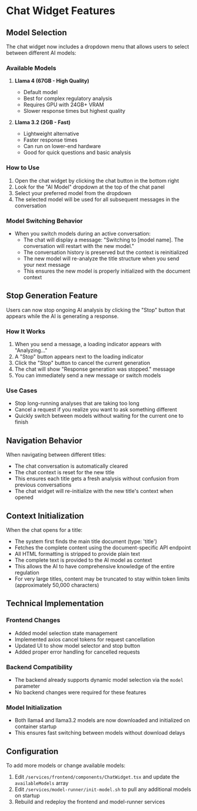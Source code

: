 # Chat Widget Features

## Model Selection

The chat widget now includes a dropdown menu that allows users to select between different AI models:

### Available Models

1. **Llama 4 (67GB - High Quality)**
   - Default model
   - Best for complex regulatory analysis
   - Requires GPU with 24GB+ VRAM
   - Slower response times but highest quality

2. **Llama 3.2 (2GB - Fast)**
   - Lightweight alternative
   - Faster response times
   - Can run on lower-end hardware
   - Good for quick questions and basic analysis

### How to Use

1. Open the chat widget by clicking the chat button in the bottom right
2. Look for the "AI Model" dropdown at the top of the chat panel
3. Select your preferred model from the dropdown
4. The selected model will be used for all subsequent messages in the conversation

### Model Switching Behavior

- When you switch models during an active conversation:
  - The chat will display a message: "Switching to [model name]. The conversation will restart with the new model."
  - The conversation history is preserved but the context is reinitialized
  - The new model will re-analyze the title structure when you send your next message
  - This ensures the new model is properly initialized with the document context

## Stop Generation Feature

Users can now stop ongoing AI analysis by clicking the "Stop" button that appears while the AI is generating a response.

### How It Works

1. When you send a message, a loading indicator appears with "Analyzing..."
2. A "Stop" button appears next to the loading indicator
3. Click the "Stop" button to cancel the current generation
4. The chat will show "Response generation was stopped." message
5. You can immediately send a new message or switch models

### Use Cases

- Stop long-running analyses that are taking too long
- Cancel a request if you realize you want to ask something different
- Quickly switch between models without waiting for the current one to finish

## Navigation Behavior

When navigating between different titles:
- The chat conversation is automatically cleared
- The chat context is reset for the new title
- This ensures each title gets a fresh analysis without confusion from previous conversations
- The chat widget will re-initialize with the new title's context when opened

## Context Initialization

When the chat opens for a title:
- The system first finds the main title document (type: 'title')
- Fetches the complete content using the document-specific API endpoint
- All HTML formatting is stripped to provide plain text
- The complete text is provided to the AI model as context
- This allows the AI to have comprehensive knowledge of the entire regulation
- For very large titles, content may be truncated to stay within token limits (approximately 50,000 characters)

## Technical Implementation

### Frontend Changes

- Added model selection state management
- Implemented axios cancel tokens for request cancellation
- Updated UI to show model selector and stop button
- Added proper error handling for cancelled requests

### Backend Compatibility

- The backend already supports dynamic model selection via the `model` parameter
- No backend changes were required for these features

### Model Initialization

- Both llama4 and llama3.2 models are now downloaded and initialized on container startup
- This ensures fast switching between models without download delays

## Configuration

To add more models or change available models:

1. Edit `/services/frontend/components/ChatWidget.tsx` and update the `availableModels` array
2. Edit `/services/model-runner/init-model.sh` to pull any additional models on startup
3. Rebuild and redeploy the frontend and model-runner services